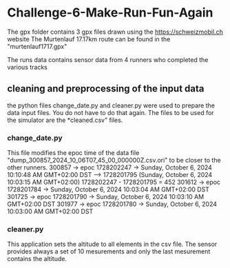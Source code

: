 # Challenge-6-Make-Run-Fun-Again

The gpx folder contains 3 gpx files drawn using the https://schweizmobil.ch website
The Murtenlauf 17.17km route can be found in the "murtenlauf1717.gpx" 

The runs data contains sensor data from 4 runners who completed the various tracks

## cleaning and preprocessing of the input data
the python files change_date.py and cleaner.py were used to prepare the data input files. You do not have to do that again.
The files to be used for the simulator are the *cleaned.csv" files.

### change_date.py
This file modifies the epoc time of the data file "dump_300857_2024_10_06T07_45_00_000000Z.csv.ori" to be closer to the other runners.
300857 -> epoc 1728202247 -> Sunday, October 6, 2024 10:10:48 AM GMT+02:00 DST --> 1728201795 (Sunday, October 6, 2024 10:03:15 AM GMT+02:00)
1728202247 - 1728201795 = 452
301612 -> epoc 1728201784 -> Sunday, October 6, 2024 10:03:04 AM GMT+02:00 DST
301725 -> epoc 1728201790 -> Sunday, October 6, 2024 10:03:10 AM GMT+02:00 DST
301977 -> epoc 1728201780 -> Sunday, October 6, 2024 10:03:00 AM GMT+02:00 DST

### cleaner.py
This application sets the altitude to all elements in the csv file. The sensor provides always a set of 10 mesurements and only the last mesurement contains the altitude.